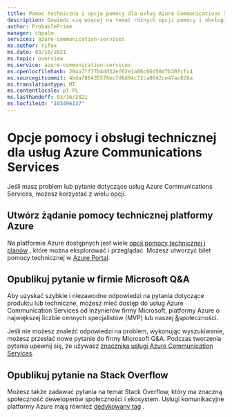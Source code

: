 ```yaml
---
title: Pomoc techniczna i opcje pomocy dla usług Azure Communications Services
description: Dowiedz się więcej na temat różnych opcji pomocy i obsługi technicznej dostępnych dla usług Azure Communications Services.
author: ProbablePrime
manager: chpalm
services: azure-communication-services
ms.author: rifox
ms.date: 03/10/2021
ms.topic: overview
ms.service: azure-communication-services
ms.openlocfilehash: 204a7ff77b4dd32ef62e1a06c66d50d7b30fcfc4
ms.sourcegitcommit: 4bda786435578ec7d6d94c72ca8642ce47ac628a
ms.translationtype: MT
ms.contentlocale: pl-PL
ms.lasthandoff: 03/16/2021
ms.locfileid: "103496137"
---
```

# <a name="help-and-support-options-for-azure-communication-services"></a>Opcje pomocy i obsługi technicznej dla usług Azure Communications Services

Jeśli masz problem lub pytanie dotyczące usług Azure Communications Services, możesz korzystać z wielu opcji.

## <a name="create-an-azure-support-request"></a>Utwórz żądanie pomocy technicznej platformy Azure
Na platformie Azure dostępnych jest wiele [opcji pomocy technicznej i planów](https://azure.microsoft.com/support/plans/) , które można eksplorować i przeglądać. Możesz utworzyć bilet pomocy technicznej w [Azure Portal](https://ms.portal.azure.com/#blade/Microsoft_Azure_Support/HelpAndSupportBlade/overview).

## <a name="post-a-question-to-microsoft-qa"></a>Opublikuj pytanie w firmie Microsoft Q&A

Aby uzyskać szybkie i niezawodne odpowiedzi na pytania dotyczące produktu lub techniczne, możesz mieć dostęp do usług Azure Communication Services od inżynierów firmy Microsoft, platformy Azure o największej liczbie cennych specjalistów (MVP) lub naszej [&](https://docs.microsoft.com/answers/products/azure)społeczności. 

Jeśli nie możesz znaleźć odpowiedzi na problem, wykonując wyszukiwanie, możesz przesłać nowe pytanie do firmy Microsoft Q&A. Podczas tworzenia pytania upewnij się, że używasz [znacznika usługi Azure Communication Services](https://docs.microsoft.com/answers/topics/azure-communication-services.html).

## <a name="post-a-question-on-stack-overflow"></a>Opublikuj pytanie na Stack Overflow

Możesz także zadawać pytania na temat Stack Overflow, który ma znaczną społeczność deweloperów społeczności i ekosystem. Usługi komunikacyjne platformy Azure mają również [dedykowany tag](https://stackoverflow.com/questions/tagged/azure-communication-services) .
